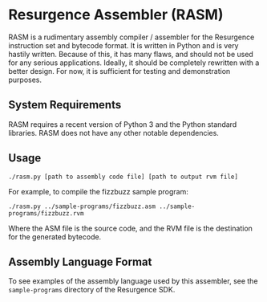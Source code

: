 # Resurgence Assembler (RASM)
RASM is a rudimentary assembly compiler / assembler for the Resurgence
instruction set and bytecode format. It is written in Python and is very
hastily written. Because of this, it has many flaws, and should not be used
for any serious applications. Ideally, it should be completely rewritten with
a better design. For now, it is sufficient for testing and demonstration
purposes.

## System Requirements
RASM requires a recent version of Python 3 and the Python standard libraries.
RASM does not have any other notable dependencies.

## Usage
```
./rasm.py [path to assembly code file] [path to output rvm file]
```
For example, to compile the fizzbuzz sample program:
```
./rasm.py ../sample-programs/fizzbuzz.asm ../sample-programs/fizzbuzz.rvm
```
Where the ASM file is the source code, and the RVM file is the destination for
the generated bytecode.

## Assembly Language Format
To see examples of the assembly language used by this assembler, see the
`sample-programs` directory of the Resurgence SDK.

